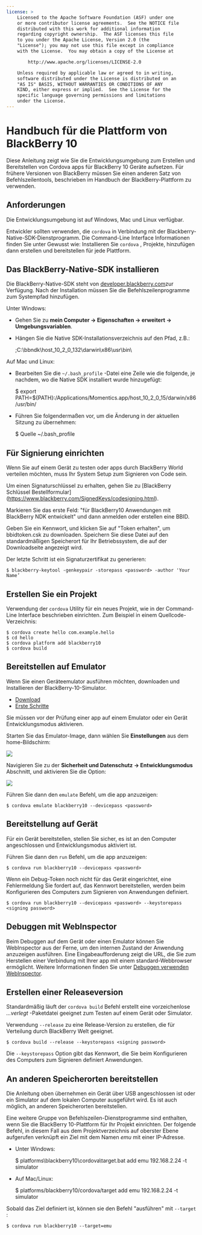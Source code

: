 ```yaml
---
license: >
    Licensed to the Apache Software Foundation (ASF) under one
    or more contributor license agreements.  See the NOTICE file
    distributed with this work for additional information
    regarding copyright ownership.  The ASF licenses this file
    to you under the Apache License, Version 2.0 (the
    "License"); you may not use this file except in compliance
    with the License.  You may obtain a copy of the License at

        http://www.apache.org/licenses/LICENSE-2.0

    Unless required by applicable law or agreed to in writing,
    software distributed under the License is distributed on an
    "AS IS" BASIS, WITHOUT WARRANTIES OR CONDITIONS OF ANY
    KIND, either express or implied.  See the License for the
    specific language governing permissions and limitations
    under the License.
---
```


# Handbuch für die Plattform von BlackBerry 10

Diese Anleitung zeigt wie Sie die Entwicklungsumgebung zum Erstellen und Bereitstellen von Cordova apps für BlackBerry 10 Geräte aufsetzen. Für frühere Versionen von BlackBerry müssen Sie einen anderen Satz von Befehlszeilentools, beschrieben im Handbuch der BlackBerry-Plattform zu verwenden.

## Anforderungen

Die Entwicklungsumgebung ist auf Windows, Mac und Linux verfügbar.

Entwickler sollten verwenden, die `cordova` in Verbindung mit der Blackberry-Native-SDK-Dienstprogramm. Die Command-Line Interface Informationen finden Sie unter Gewusst wie: Installieren Sie `cordova` , Projekte, hinzufügen dann erstellen und bereitstellen für jede Plattform.

## Das BlackBerry-Native-SDK installieren

Die BlackBerry-Native-SDK steht von [developer.blackberry.com][1]zur Verfügung. Nach der Installation müssen Sie die Befehlszeilenprogramme zum Systempfad hinzufügen.

 [1]: http://developer.blackberry.com/native/download/

Unter Windows:

*   Gehen Sie zu **mein Computer → Eigenschaften → erweitert → Umgebungsvariablen**.

*   Hängen Sie die Native SDK-Installationsverzeichnis auf den Pfad, z.B.:
    
    ;C:\bbndk\host\_10\_2\_0\_132\darwin\x86\usr\bin\

Auf Mac und Linux:

*   Bearbeiten Sie die `~/.bash_profile` -Datei eine Zeile wie die folgende, je nachdem, wo die Native SDK installiert wurde hinzugefügt:
    
    $ export PATH=${PATH}:/Applications/Momentics.app/host\_10\_2\_0\_15/darwin/x86/usr/bin/

*   Führen Sie folgendermaßen vor, um die Änderung in der aktuellen Sitzung zu übernehmen:
    
    $ Quelle ~/.bash_profile

## Für Signierung einrichten

Wenn Sie auf einem Gerät zu testen oder apps durch BlackBerry World verteilen möchten, muss Ihr System Setup zum Signieren von Code sein.

Um einen Signaturschlüssel zu erhalten, gehen Sie zu \[BlackBerry Schlüssel Bestellformular\] (https://www.blackberry.com/SignedKeys/codesigning.html).

Markieren Sie das erste Feld: "für BlackBerry10 Anwendungen mit BlackBerry NDK entwickelt" und dann anmelden oder erstellen eine BBID.

Geben Sie ein Kennwort, und klicken Sie auf "Token erhalten", um bbidtoken.csk zu downloaden. Speichern Sie diese Datei auf den standardmäßigen Speicherort für Ihr Betriebssystem, die auf der Downloadseite angezeigt wird.

Der letzte Schritt ist ein Signaturzertifikat zu generieren:

    $ blackberry-keytool -genkeypair -storepass <password> -author 'Your Name’
    

## Erstellen Sie ein Projekt

Verwendung der `cordova` Utility für ein neues Projekt, wie in der Command-Line Interface beschrieben einrichten. Zum Beispiel in einem Quellcode-Verzeichnis:

    $ cordova create hello com.example.hello
    $ cd hello
    $ cordova platform add blackberry10
    $ cordova build
    

## Bereitstellen auf Emulator

Wenn Sie einen Geräteemulator ausführen möchten, downloaden und Installieren der BlackBerry-10-Simulator.

*   [Download][1]
*   [Erste Schritte][2]

 [2]: http://developer.blackberry.com/devzone/develop/simulator/blackberry_10_simulator_start.html

Sie müssen vor der Prüfung einer app auf einem Emulator oder ein Gerät Entwicklungsmodus aktivieren.

Starten Sie das Emulator-Image, dann wählen Sie **Einstellungen** aus dem home-Bildschirm:

![][3]

 [3]: img/guide/platforms/blackberry10/bb_home.png

Navigieren Sie zu der **Sicherheit und Datenschutz → Entwicklungsmodus** Abschnitt, und aktivieren Sie die Option:

![][4]

 [4]: img/guide/platforms/blackberry10/bb_devel.png

Führen Sie dann den `emulate` Befehl, um die app anzuzeigen:

    $ cordova emulate blackberry10 --devicepass <password>
    

## Bereitstellung auf Gerät

Für ein Gerät bereitstellen, stellen Sie sicher, es ist an den Computer angeschlossen und Entwicklungsmodus aktiviert ist.

Führen Sie dann den `run` Befehl, um die app anzuzeigen:

    $ cordova run blackberry10 --devicepass <password>
    

Wenn ein Debug-Token noch nicht für das Gerät eingerichtet, eine Fehlermeldung Sie fordert auf, das Kennwort bereitstellen, werden beim Konfigurieren des Computers zum Signieren von Anwendungen definiert.

    $ cordova run blackberry10 --devicepass <password> --keystorepass <signing password>
    

## Debuggen mit WebInspector

Beim Debuggen auf dem Gerät oder einen Emulator können Sie WebInspector aus der Ferne, um den internen Zustand der Anwendung anzuzeigen ausführen. Eine Eingabeaufforderung zeigt die URL, die Sie zum Herstellen einer Verbindung mit Ihrer app mit einem standard-Webbrowser ermöglicht. Weitere Informationen finden Sie unter [Debuggen verwenden WebInspector][5].

 [5]: http://developer.blackberry.com/html5/documentation/web_inspector_overview_1553586_11.html

## Erstellen einer Releaseversion

Standardmäßig läuft der `cordova build` Befehl erstellt eine vorzeichenlose *...verlegt* -Paketdatei geeignet zum Testen auf einem Gerät oder Simulator.

Verwendung `--release` zu eine Release-Version zu erstellen, die für Verteilung durch BlackBerry Welt geeignet.

    $ cordova build --release --keystorepass <signing password>
    

Die `--keystorepass` Option gibt das Kennwort, die Sie beim Konfigurieren des Computers zum Signieren definiert Anwendungen.

## An anderen Speicherorten bereitstellen

Die Anleitung oben übernehmen ein Gerät über USB angeschlossen ist oder ein Simulator auf dem lokalen Computer ausgeführt wird. Es ist auch möglich, an anderen Speicherorten bereitstellen.

Eine weitere Gruppe von Befehlszeilen-Dienstprogramme sind enthalten, wenn Sie die BlackBerry 10-Plattform für Ihr Projekt einrichten. Der folgende Befehl, in diesem Fall aus dem Projektverzeichnis auf oberster Ebene aufgerufen verknüpft ein Ziel mit dem Namen *emu* mit einer IP-Adresse.

*   Unter Windows:
    
    $ platforms\blackberry10\cordova\target.bat add emu 192.168.2.24 -t simulator

*   Auf Mac/Linux:
    
    $ platforms/blackberry10/cordova/target add emu 192.168.2.24 -t simulator

Sobald das Ziel definiert ist, können sie den Befehl "ausführen" mit `--target` :

    $ cordova run blackberry10 --target=emu